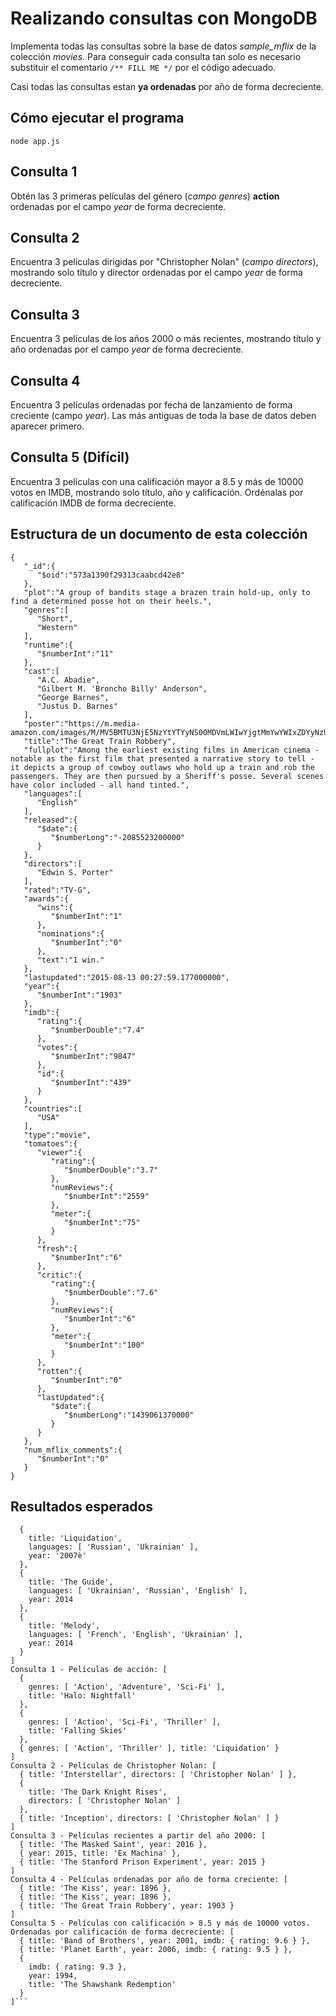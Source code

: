 # Realizando consultas con MongoDB

Implementa todas las consultas sobre la base de datos _sample\_mflix_ de la colección _movies_.
Para conseguir cada consulta tan solo es necesario substituir el comentario `/** FILL ME */` por el código adecuado.

Casi todas las consultas estan **ya ordenadas**  por año de forma decreciente.

## Cómo ejecutar el programa

`node app.js`

## Consulta 1

Obtén las 3 primeras películas del género (_campo genres_) **action** ordenadas por el campo _year_ de forma decreciente.

## Consulta 2

Encuentra 3 películas dirigidas por "Christopher Nolan" (_campo directors_), mostrando solo título y director ordenadas por el campo _year_ de forma decreciente.

## Consulta 3

Encuentra 3 películas de los años 2000 o más recientes, mostrando título y año ordenadas por el campo _year_ de forma decreciente.

## Consulta 4

Encuentra 3 películas ordenadas por fecha de lanzamiento de forma creciente (campo _year_). Las más antiguas de toda la base de datos deben aparecer primero.

## Consulta 5 (Difícil)

Encuentra 3 películas con una calificación mayor a 8.5 y más de 10000 votos en IMDB, mostrando solo título, año y calificación. Ordénalas por calificación IMDB de forma decreciente.

## Estructura de un documento de esta colección

```
{
   "_id":{
      "$oid":"573a1390f29313caabcd42e8"
   },
   "plot":"A group of bandits stage a brazen train hold-up, only to find a determined posse hot on their heels.",
   "genres":[
      "Short",
      "Western"
   ],
   "runtime":{
      "$numberInt":"11"
   },
   "cast":[
      "A.C. Abadie",
      "Gilbert M. 'Broncho Billy' Anderson",
      "George Barnes",
      "Justus D. Barnes"
   ],
   "poster":"https://m.media-amazon.com/images/M/MV5BMTU3NjE5NzYtYTYyNS00MDVmLWIwYjgtMmYwYWIxZDYyNzU2XkEyXkFqcGdeQXVyNzQzNzQxNzI@._V1_SY1000_SX677_AL_.jpg",
   "title":"The Great Train Robbery",
   "fullplot":"Among the earliest existing films in American cinema - notable as the first film that presented a narrative story to tell - it depicts a group of cowboy outlaws who hold up a train and rob the passengers. They are then pursued by a Sheriff's posse. Several scenes have color included - all hand tinted.",
   "languages":[
      "English"
   ],
   "released":{
      "$date":{
         "$numberLong":"-2085523200000"
      }
   },
   "directors":[
      "Edwin S. Porter"
   ],
   "rated":"TV-G",
   "awards":{
      "wins":{
         "$numberInt":"1"
      },
      "nominations":{
         "$numberInt":"0"
      },
      "text":"1 win."
   },
   "lastupdated":"2015-08-13 00:27:59.177000000",
   "year":{
      "$numberInt":"1903"
   },
   "imdb":{
      "rating":{
         "$numberDouble":"7.4"
      },
      "votes":{
         "$numberInt":"9847"
      },
      "id":{
         "$numberInt":"439"
      }
   },
   "countries":[
      "USA"
   ],
   "type":"movie",
   "tomatoes":{
      "viewer":{
         "rating":{
            "$numberDouble":"3.7"
         },
         "numReviews":{
            "$numberInt":"2559"
         },
         "meter":{
            "$numberInt":"75"
         }
      },
      "fresh":{
         "$numberInt":"6"
      },
      "critic":{
         "rating":{
            "$numberDouble":"7.6"
         },
         "numReviews":{
            "$numberInt":"6"
         },
         "meter":{
            "$numberInt":"100"
         }
      },
      "rotten":{
         "$numberInt":"0"
      },
      "lastUpdated":{
         "$date":{
            "$numberLong":"1439061370000"
         }
      }
   },
   "num_mflix_comments":{
      "$numberInt":"0"
   }
}
```

## Resultados esperados

```Consulta 0 - Películas en Ucraniano: [    
  {
    title: 'Liquidation',
    languages: [ 'Russian', 'Ukrainian' ],
    year: '2007è'
  },
  {
    title: 'The Guide',
    languages: [ 'Ukrainian', 'Russian', 'English' ],
    year: 2014
  },
  {
    title: 'Melody',
    languages: [ 'French', 'English', 'Ukrainian' ],
    year: 2014
  }
]
Consulta 1 - Películas de acción: [
  {
    genres: [ 'Action', 'Adventure', 'Sci-Fi' ],
    title: 'Halo: Nightfall'
  },
  {
    genres: [ 'Action', 'Sci-Fi', 'Thriller' ],
    title: 'Falling Skies'
  },
  { genres: [ 'Action', 'Thriller' ], title: 'Liquidation' }
]
Consulta 2 - Películas de Christopher Nolan: [
  { title: 'Interstellar', directors: [ 'Christopher Nolan' ] },
  {
    title: 'The Dark Knight Rises',
    directors: [ 'Christopher Nolan' ]
  },
  { title: 'Inception', directors: [ 'Christopher Nolan' ] }
]
Consulta 3 - Películas recientes a partir del año 2000: [
  { title: 'The Masked Saint', year: 2016 },
  { year: 2015, title: 'Ex Machina' },
  { title: 'The Stanford Prison Experiment', year: 2015 }
]
Consulta 4 - Películas ordenadas por año de forma creciente: [
  { title: 'The Kiss', year: 1896 },
  { title: 'The Kiss', year: 1896 },
  { title: 'The Great Train Robbery', year: 1903 }
]
Consulta 5 - Películas con calificación > 8.5 y más de 10000 votos. Ordenadas por calificación de forma decreciente: [
  { title: 'Band of Brothers', year: 2001, imdb: { rating: 9.6 } },        
  { title: 'Planet Earth', year: 2006, imdb: { rating: 9.5 } },
  {
    imdb: { rating: 9.3 },
    year: 1994,
    title: 'The Shawshank Redemption'
  }
]```